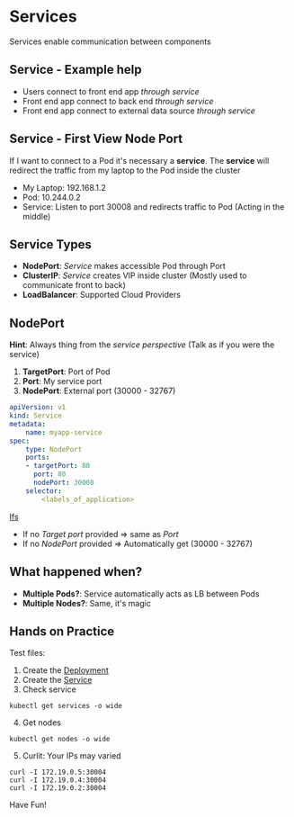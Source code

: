 # Services

Services enable communication between components

## Service - Example help

- Users connect to front end app _through service_
- Front end app connect to back end _through service_
- Front end app connect to external data source _through service_

## Service - First View Node Port

If I want to connect to a Pod it's necessary a **service**. The **service** will redirect the traffic from my laptop to the Pod inside the cluster

- My Laptop: 192.168.1.2
- Pod: 10.244.0.2
- Service: Listen to port 30008 and redirects traffic to Pod (Acting in the middle)

## Service Types

- **NodePort**: _Service_ makes accessible Pod through Port
- **ClusterIP**: _Service_ creates VIP inside cluster (Mostly used to communicate front to back)
- **LoadBalancer**: Supported Cloud Providers

## NodePort

**Hint**: Always thing from the _service perspective_ (Talk as if you were the service)

1. **TargetPort**: Port of Pod
2. **Port**: My service port
3. **NodePort**: External port (30000 - 32767)

```yaml
apiVersion: v1
kind: Service
metadata:
	name: myapp-service
spec:
	type: NodePort
	ports:
	- targetPort: 80
	  port: 80
	  nodePort: 30008
	selector:
		<labels_of_application>
```

<ins>Ifs</ins>

- If no _Target port_ provided => same as _Port_
- If no _NodePort_ provided => Automatically get (30000 - 32767)

## What happened when?

- **Multiple Pods?**: Service automatically acts as LB between Pods
- **Multiple Nodes?**: Same, it's magic

## Hands on Practice

Test files:

1. Create the [Deployment](nginx-deployment-definition.yaml)
2. Create the [Service](service-definition.yaml)
3. Check service

```shell
kubectl get services -o wide
```

4. Get nodes

```shell
kubectl get nodes -o wide
```

5. Curlit: Your IPs may varied

```
curl -I 172.19.0.5:30004
curl -I 172.19.0.4:30004
curl -I 172.19.0.2:30004
```

Have Fun!



